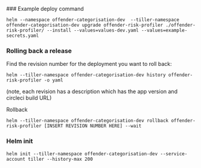 
### Example deploy command
```
helm --namespace offender-categorisation-dev  --tiller-namespace offender-categorisation-dev upgrade offender-risk-profiler ./offender-risk-profiler/ --install --values=values-dev.yaml --values=example-secrets.yaml
```

### Rolling back a release
Find the revision number for the deployment you want to roll back:
```
helm --tiller-namespace offender-categorisation-dev history offender-risk-profiler -o yaml
```
(note, each revision has a description which has the app version and circleci build URL)

Rollback
```
helm --tiller-namespace offender-categorisation-dev rollback offender-risk-profiler [INSERT REVISION NUMBER HERE] --wait
```

### Helm init

```
helm init --tiller-namespace offender-categorisation-dev --service-account tiller --history-max 200
```

